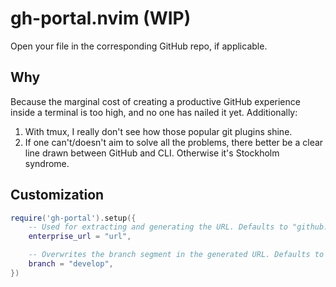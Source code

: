 # gh-portal.nvim (WIP)

Open your file in the corresponding GitHub repo, if applicable.

## Why

Because the marginal cost of creating a productive GitHub experience inside a
terminal is too high, and no one has nailed it yet. Additionally:

1. With tmux, I really don't see how those popular git plugins shine.
2. If one can't/doesn't aim to solve all the problems, there better be a clear line drawn between GitHub and CLI. Otherwise it's Stockholm syndrome.

## Customization

```lua
require('gh-portal').setup({
    -- Used for extracting and generating the URL. Defaults to "github.com".
    enterprise_url = "url",

    -- Overwrites the branch segment in the generated URL. Defaults to "main".
    branch = "develop",
})
```

